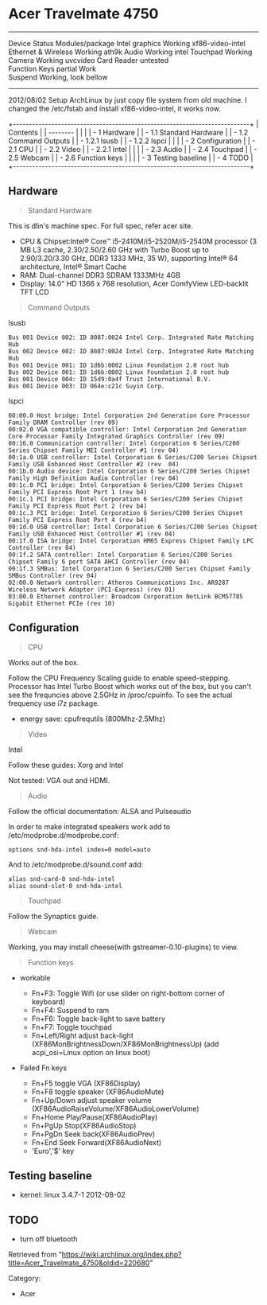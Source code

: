 Acer Travelmate 4750
====================

  --------------------- ---------------------- ------------------
  Device                Status                 Modules/package
  Intel graphics        Working                xf86-video-intel
  Ethernet & Wireless   Working                ath9k
  Audio                 Working                intel
  Touchpad              Working                
  Camera                Working                uvcvideo
  Card Reader           untested               
  Function Keys         partial Work           
  Suspend               Working, look bellow   
  --------------------- ---------------------- ------------------

2012/08/02 Setup ArchLinux by just copy file system from old machine. I
changed the /etc/fstab and install xf86-video-intel, it works now.

+--------------------------------------------------------------------------+
| Contents                                                                 |
| --------                                                                 |
|                                                                          |
| -   1 Hardware                                                           |
|     -   1.1 Standard Hardware                                            |
|     -   1.2 Command Outputs                                              |
|         -   1.2.1 lsusb                                                  |
|         -   1.2.2 lspci                                                  |
|                                                                          |
| -   2 Configuration                                                      |
|     -   2.1 CPU                                                          |
|     -   2.2 Video                                                        |
|         -   2.2.1 Intel                                                  |
|                                                                          |
|     -   2.3 Audio                                                        |
|     -   2.4 Touchpad                                                     |
|     -   2.5 Webcam                                                       |
|     -   2.6 Function keys                                                |
|                                                                          |
| -   3 Testing baseline                                                   |
| -   4 TODO                                                               |
+--------------------------------------------------------------------------+

Hardware
--------

> Standard Hardware

This is dlin's machine spec. For full spec, refer acer site.

-   CPU & Chipset:Intel® Core™ i5-2410M/i5-2520M/i5-2540M processor (3
    MB L3 cache, 2.30/2.50/2.60 GHz with Turbo Boost up to
    2.90/3.20/3.30 GHz, DDR3 1333 MHz, 35 W), supporting Intel® 64
    architecture, Intel® Smart Cache
-   RAM: Dual-channel DDR3 SDRAM 1333MHz 4GB
-   Display: 14.0" HD 1366 x 768 resolution, Acer ComfyView LED-backlit
    TFT LCD

> Command Outputs

lsusb

    Bus 001 Device 002: ID 8087:0024 Intel Corp. Integrated Rate Matching Hub
    Bus 002 Device 002: ID 8087:0024 Intel Corp. Integrated Rate Matching Hub
    Bus 001 Device 001: ID 1d6b:0002 Linux Foundation 2.0 root hub
    Bus 002 Device 001: ID 1d6b:0002 Linux Foundation 2.0 root hub
    Bus 001 Device 004: ID 15d9:0a4f Trust International B.V. 
    Bus 001 Device 003: ID 064e:c21c Suyin Corp.

lspci

    00:00.0 Host bridge: Intel Corporation 2nd Generation Core Processor Family DRAM Controller (rev 09)
    00:02.0 VGA compatible controller: Intel Corporation 2nd Generation Core Processor Family Integrated Graphics Controller (rev 09)
    00:16.0 Communication controller: Intel Corporation 6 Series/C200 Series Chipset Family MEI Controller #1 (rev 04) 
    00:1a.0 USB controller: Intel Corporation 6 Series/C200 Series Chipset Family USB Enhanced Host Controller #2 (rev  04)
    00:1b.0 Audio device: Intel Corporation 6 Series/C200 Series Chipset Family High Definition Audio Controller (rev 04)
    00:1c.0 PCI bridge: Intel Corporation 6 Series/C200 Series Chipset Family PCI Express Root Port 1 (rev b4)
    00:1c.1 PCI bridge: Intel Corporation 6 Series/C200 Series Chipset Family PCI Express Root Port 2 (rev b4)
    00:1c.3 PCI bridge: Intel Corporation 6 Series/C200 Series Chipset Family PCI Express Root Port 4 (rev b4)
    00:1d.0 USB controller: Intel Corporation 6 Series/C200 Series Chipset Family USB Enhanced Host Controller #1 (rev 04)
    00:1f.0 ISA bridge: Intel Corporation HM65 Express Chipset Family LPC Controller (rev 04)
    00:1f.2 SATA controller: Intel Corporation 6 Series/C200 Series Chipset Family 6 port SATA AHCI Controller (rev 04)
    00:1f.3 SMBus: Intel Corporation 6 Series/C200 Series Chipset Family SMBus Controller (rev 04)
    02:00.0 Network controller: Atheros Communications Inc. AR9287 Wireless Network Adapter (PCI-Express) (rev 01)
    03:00.0 Ethernet controller: Broadcom Corporation NetLink BCM57785 Gigabit Ethernet PCIe (rev 10)

Configuration
-------------

> CPU

Works out of the box.

Follow the CPU Frequency Scaling guide to enable speed-stepping.
Processor has Intel Turbo Boost which works out of the box, but you
can't see the frequncies above 2.5GHz in /proc/cpuinfo. To see the
actual frequency use i7z package.

-   energy save: cpufrequtils (800Mhz-2.5Mhz)

> Video

Intel

Follow these guides: Xorg and Intel

Not tested: VGA out and HDMI.

> Audio

Follow the official documentation: ALSA and Pulseaudio

In order to make integrated speakers work add to
/etc/modprobe.d/modprobe.conf:

    options snd-hda-intel index=0 model=auto

And to /etc/modprobe.d/sound.conf add:

    alias snd-card-0 snd-hda-intel
    alias sound-slot-0 snd-hda-intel

> Touchpad

Follow the Synaptics guide.

> Webcam

Working, you may install cheese(with gstreamer-0.10-plugins) to view.

> Function keys

-   workable

    * Fn+F3: Toggle Wifi (or use slider on right-bottom corner of keyboard)
    * Fn+F4: Suspend to ram
    * Fn+F6: Toggle back-light to save battery
    * Fn+F7: Toggle touchpad
    * Fn+Left/Right adjust back-light (XF86MonBrightnessDown/XF86MonBrightnessUp) (add acpi_osi=Linux option on linux boot)

-   Failed Fn keys

    * Fn+F5 toggle VGA (XF86Display)
    * Fn+F8 toggle speaker (XF86AudioMute)
    * Fn+Up/Down adjust speaker volume (XF86AudioRaiseVolume/XF86AudioLowerVolume)
    * Fn+Home Play/Pause(XF86AudioPlay)
    * Fn+PgUp Stop(XF86AudioStop)
    * Fn+PgDn Seek back(XF86AudioPrev)
    * Fn+End Seek Forward(XF86AudioNext)
    * 'Euro','$' key

Testing baseline
----------------

-   kernel: linux 3.4.7-1 2012-08-02

  

TODO
----

-   turn off bluetooth

Retrieved from
"https://wiki.archlinux.org/index.php?title=Acer_Travelmate_4750&oldid=220680"

Category:

-   Acer
